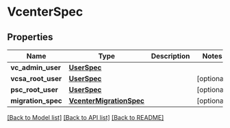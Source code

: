 # VcenterSpec

## Properties
Name | Type | Description | Notes
------------ | ------------- | ------------- | -------------
**vc_admin_user** | [**UserSpec**](UserSpec.md) |  | 
**vcsa_root_user** | [**UserSpec**](UserSpec.md) |  | [optional] 
**psc_root_user** | [**UserSpec**](UserSpec.md) |  | [optional] 
**migration_spec** | [**VcenterMigrationSpec**](VcenterMigrationSpec.md) |  | [optional] 

[[Back to Model list]](../README.md#documentation-for-models) [[Back to API list]](../README.md#documentation-for-api-endpoints) [[Back to README]](../README.md)


